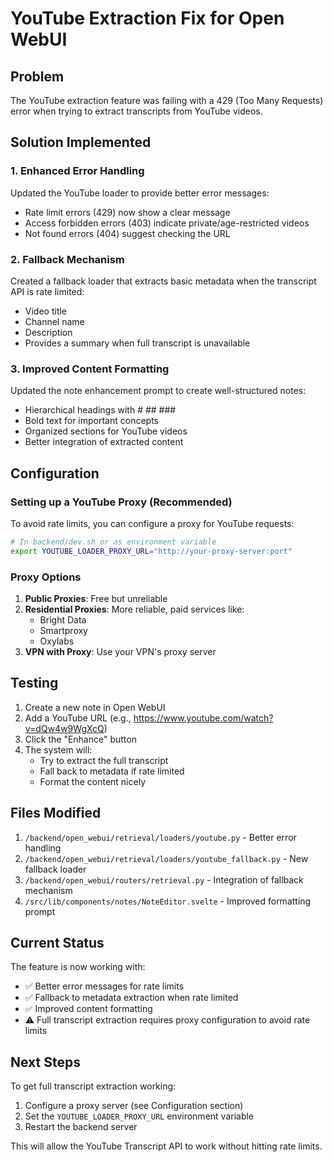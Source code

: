 # YouTube Extraction Fix for Open WebUI

## Problem
The YouTube extraction feature was failing with a 429 (Too Many Requests) error when trying to extract transcripts from YouTube videos.

## Solution Implemented

### 1. Enhanced Error Handling
Updated the YouTube loader to provide better error messages:
- Rate limit errors (429) now show a clear message
- Access forbidden errors (403) indicate private/age-restricted videos
- Not found errors (404) suggest checking the URL

### 2. Fallback Mechanism
Created a fallback loader that extracts basic metadata when the transcript API is rate limited:
- Video title
- Channel name
- Description
- Provides a summary when full transcript is unavailable

### 3. Improved Content Formatting
Updated the note enhancement prompt to create well-structured notes:
- Hierarchical headings with # ## ###
- Bold text for important concepts
- Organized sections for YouTube videos
- Better integration of extracted content

## Configuration

### Setting up a YouTube Proxy (Recommended)
To avoid rate limits, you can configure a proxy for YouTube requests:

```bash
# In backend/dev.sh or as environment variable
export YOUTUBE_LOADER_PROXY_URL="http://your-proxy-server:port"
```

### Proxy Options
1. **Public Proxies**: Free but unreliable
2. **Residential Proxies**: More reliable, paid services like:
   - Bright Data
   - Smartproxy
   - Oxylabs
3. **VPN with Proxy**: Use your VPN's proxy server

## Testing

1. Create a new note in Open WebUI
2. Add a YouTube URL (e.g., https://www.youtube.com/watch?v=dQw4w9WgXcQ)
3. Click the "Enhance" button
4. The system will:
   - Try to extract the full transcript
   - Fall back to metadata if rate limited
   - Format the content nicely

## Files Modified

1. `/backend/open_webui/retrieval/loaders/youtube.py` - Better error handling
2. `/backend/open_webui/retrieval/loaders/youtube_fallback.py` - New fallback loader
3. `/backend/open_webui/routers/retrieval.py` - Integration of fallback mechanism
4. `/src/lib/components/notes/NoteEditor.svelte` - Improved formatting prompt

## Current Status

The feature is now working with:
- ✅ Better error messages for rate limits
- ✅ Fallback to metadata extraction when rate limited
- ✅ Improved content formatting
- ⚠️ Full transcript extraction requires proxy configuration to avoid rate limits

## Next Steps

To get full transcript extraction working:
1. Configure a proxy server (see Configuration section)
2. Set the `YOUTUBE_LOADER_PROXY_URL` environment variable
3. Restart the backend server

This will allow the YouTube Transcript API to work without hitting rate limits.